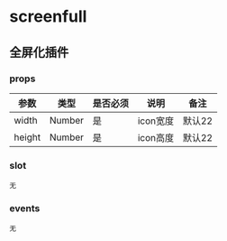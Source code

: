 # screenfull

## 全屏化插件

### props

|参数|类型|是否必须|说明|备注|
|---|---|---|---|---|
|width|Number|是|icon宽度|默认22|
|height|Number|是|icon高度|默认22|


### slot

``无``

### events

``无``
